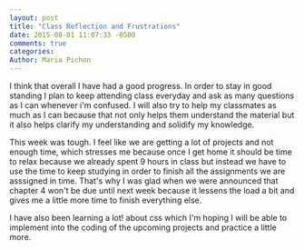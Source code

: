 ```yaml
---
layout: post
title: "Class Reflection and Frustrations"
date: 2015-08-01 11:07:33 -0500
comments: true
categories: 
Author: Maria Pichon
---
```

I think that overall I have had a good progress. In order to stay in good standing I plan to keep attending class everyday and ask as many questions as I can whenever i'm confused. <!--more--> I will also try to help my classmates as much as I can because that not only helps them understand the material but it also helps clarify my understanding and solidify my knowledge.

This week was tough. I feel like we are getting a lot of projects and not enough time, which stresses me because once I get home it should be time to relax because we already spent 9 hours in class but instead we have to use the time to keep studying in order to finish all the assignments we are asssigned in time. That's why I was glad when we were announced that chapter 4 won't be due until next week because it lessens the load a bit and gives me a little more time to finish everything else.

I have also been learning a lot! about css which I'm hoping I will be able to implement into the coding of the upcoming projects and practice a little more.